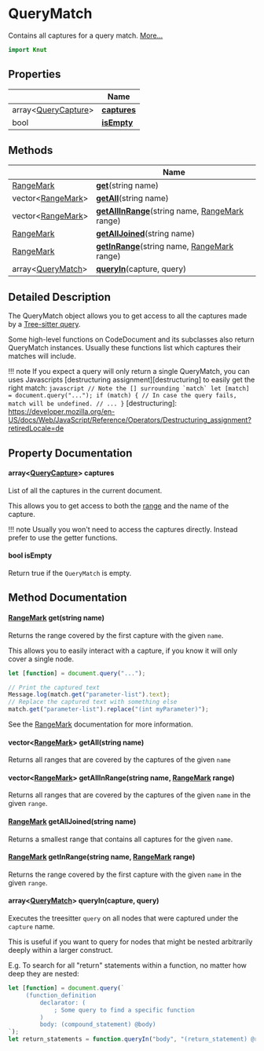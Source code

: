 # QueryMatch

Contains all captures for a query match. [More...](#detailed-description)

```qml
import Knut
```

## Properties

| | Name |
|-|-|
|array&lt;[QueryCapture](../knut/querycapture.md)>|**[captures](#captures)**|
|bool|**[isEmpty](#isEmpty)**|

## Methods

| | Name |
|-|-|
|[RangeMark](../knut/rangemark.md) |**[get](#get)**(string name)|
|vector&lt;[RangeMark](../knut/rangemark.md)> |**[getAll](#getAll)**(string name)|
|vector&lt;[RangeMark](../knut/rangemark.md)> |**[getAllInRange](#getAllInRange)**(string name, [RangeMark](../knut/rangemark.md) range)|
|[RangeMark](../knut/rangemark.md) |**[getAllJoined](#getAllJoined)**(string name)|
|[RangeMark](../knut/rangemark.md) |**[getInRange](#getInRange)**(string name, [RangeMark](../knut/rangemark.md) range)|
|array&lt;[QueryMatch](../knut/querymatch.md)> |**[queryIn](#queryIn)**(capture, query)|

## Detailed Description

The QueryMatch object allows you to get access to all the captures made by a [Tree-sitter
query](https://tree-sitter.github.io/tree-sitter/using-parsers#pattern-matching-with-queries).

Some high-level functions on CodeDocument and its subclasses also return QueryMatch instances.
Usually these functions list which captures their matches will include.

!!! note
    If you expect a query will only return a single QueryMatch, you can uses Javascripts
    [destructuring assignment][destructuring] to easily get the right match:
    ``` javascript
    // Note the [] surrounding `match`
    let [match] = document.query("...");
    if (match) { // In case the query fails, match will be undefined.
        // ...
    }
    ```
 [destructuring]:
https://developer.mozilla.org/en-US/docs/Web/JavaScript/Reference/Operators/Destructuring_assignment?retiredLocale=de

## Property Documentation

#### <a name="captures"></a>array&lt;[QueryCapture](../knut/querycapture.md)> **captures**

List of all the captures in the current document.

This allows you to get access to both the [range](./rangemark.md) and the name of the capture.

!!! note
     Usually you won't need to access the captures directly.
     Instead prefer to use the getter functions.

#### <a name="isEmpty"></a>bool **isEmpty**

Return true if the `QueryMatch` is empty.

## Method Documentation

#### <a name="get"></a>[RangeMark](../knut/rangemark.md) **get**(string name)

Returns the range covered by the first capture with the given `name`.

This allows you to easily interact with a capture, if you know it will only cover a single node.
``` javascript
let [function] = document.query("...");

// Print the captured text
Message.log(match.get("parameter-list").text);
// Replace the captured text with something else
match.get("parameter-list").replace("(int myParameter)");
```

See the [RangeMark](rangemark.md) documentation for more information.

#### <a name="getAll"></a>vector&lt;[RangeMark](../knut/rangemark.md)> **getAll**(string name)

Returns all ranges that are covered by the captures of the given `name`

#### <a name="getAllInRange"></a>vector&lt;[RangeMark](../knut/rangemark.md)> **getAllInRange**(string name, [RangeMark](../knut/rangemark.md) range)

Returns all ranges that are covered by the captures of the given `name` in the given `range`.

#### <a name="getAllJoined"></a>[RangeMark](../knut/rangemark.md) **getAllJoined**(string name)

Returns a smallest range that contains all captures for the given `name`.

#### <a name="getInRange"></a>[RangeMark](../knut/rangemark.md) **getInRange**(string name, [RangeMark](../knut/rangemark.md) range)

Returns the range covered by the first capture with the given `name` in the given `range`.

#### <a name="queryIn"></a>array&lt;[QueryMatch](../knut/querymatch.md)> **queryIn**(capture, query)

Executes the treesitter `query` on all nodes that were captured under the `capture` name.

This is useful if you want to query for nodes that might be nested arbitrarily deeply within a larger construct.

E.g. To search for all "return" statements within a function, no matter how deep they are nested:
``` javascript
let [function] = document.query(`
     (function_definition
         declarator: (
             ; Some query to find a specific function
         )
         body: (compound_statement) @body)
`);
let return_statements = function.queryIn("body", "(return_statement) @return");
```
